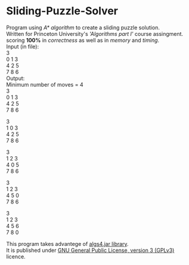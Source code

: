 # Sliding-Puzzle-Solver
Program using _A* algorithm_ to create a sliding puzzle solution.   
Written for Princeton University's _'Algorithms part I'_ course assingment. 
scoring **100%** in _correctness_ as well as in _memory_ and _timing_.  
Input (in file):  
3  
0 1 3  
4 2 5  
7 8 6      
Output:  
Minimum number of moves = 4  
3  
 0   1   3  
 4   2   5  
 7   8   6  

3  
 1   0   3  
 4   2   5  
 7   8   6  

3  
 1   2   3  
 4   0   5  
 7   8   6  

3  
 1   2   3  
 4   5   0  
 7   8   6  

3  
 1   2   3  
 4   5   6  
 7   8   0
  
  This program takes advantege of [algs4.jar library](https://algs4.cs.princeton.edu/code/).  
  It is published under [GNU General Public License, version 3 (GPLv3)](http://www.gnu.org/licenses/gpl-3.0.html) licence.
